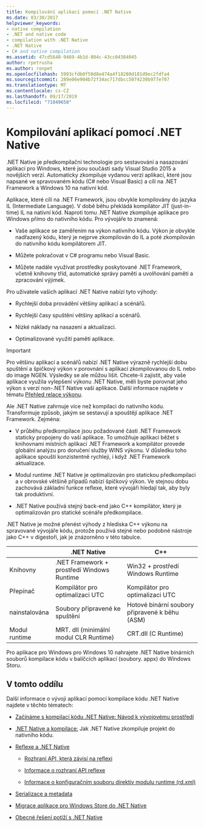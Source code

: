 ```yaml
---
title: Kompilování aplikací pomocí .NET Native
ms.date: 03/30/2017
helpviewer_keywords:
- native compilation
- .NET and native code
- compilation with .NET Native
- .NET Native
- C# and native compilation
ms.assetid: 47cd5648-9469-4b1d-804c-43cc04384045
author: rpetrusha
ms.author: ronpet
ms.openlocfilehash: 5993cfdb0f50d8e474a4f18280d181d9ec2fdfa4
ms.sourcegitcommit: 289e06e904b72f34ac717dbcc5074239b977e707
ms.translationtype: MT
ms.contentlocale: cs-CZ
ms.lasthandoff: 09/17/2019
ms.locfileid: "71049658"
---
```

# <a name="compiling-apps-with-net-native"></a>Kompilování aplikací pomocí .NET Native

.NET Native je předkompilační technologie pro sestavování a nasazování aplikací pro Windows, které jsou součástí sady Visual Studio 2015 a novějších verzí. Automaticky zkompiluje vydanou verzi aplikací, které jsou napsané ve spravovaném kódu (C# nebo Visual Basic) a cílí na .NET Framework a Windows 10 na nativní kód.

Aplikace, které cílí na .NET Framework, jsou obvykle kompilovány do jazyka IL (Intermediate Language). V době běhu překládá kompilátor JIT (just-in-time) IL na nativní kód. Naproti tomu .NET Native zkompiluje aplikace pro Windows přímo do nativního kódu. Pro vývojáře to znamená:

- Vaše aplikace se zaměřením na výkon nativního kódu. Výkon je obvykle nadřazený kódu, který je nejprve zkompilován do IL a poté zkompilován do nativního kódu kompilátorem JIT.

- Můžete pokračovat v C# programu nebo Visual Basic.

- Můžete nadále využívat prostředky poskytované .NET Framework, včetně knihovny tříd, automatické správy paměti a uvolňování paměti a zpracování výjimek.

Pro uživatele vašich aplikací .NET Native nabízí tyto výhody:

- Rychlejší doba provádění většiny aplikací a scénářů.

- Rychlejší časy spuštění většiny aplikací a scénářů.

- Nízké náklady na nasazení a aktualizaci.

- Optimalizované využití paměti aplikace.

> [!IMPORTANT]
> Pro většinu aplikací a scénářů nabízí .NET Native výrazně rychlejší dobu spuštění a špičkový výkon v porovnání s aplikací zkompilovanou do IL nebo do image NGEN. Výsledky se ale můžou lišit. Chcete-li zajistit, aby vaše aplikace využila vylepšení výkonu .NET Native, měli byste porovnat jeho výkon s verzí non-.NET Native vaší aplikace. Další informace najdete v tématu [Přehled relace výkonu](https://docs.microsoft.com/visualstudio/profiling/performance-session-overview).

Ale .NET Native zahrnuje více než kompilaci do nativního kódu. Transformuje způsob, jakým se sestavují a spouštějí aplikace .NET Framework. Zejména:

- V průběhu předkompilace jsou požadované části .NET Framework staticky propojeny do vaší aplikace. To umožňuje aplikaci běžet s knihovnami místních aplikací .NET Framework a kompilátor provede globální analýzu pro doručení služby WINS výkonu. V důsledku toho aplikace spouští konzistentně rychleji, i když .NET Framework aktualizace.

- Modul runtime .NET Native je optimalizován pro statickou předkompilaci a v obrovské většině případů nabízí špičkový výkon. Ve stejnou dobu zachovává základní funkce reflexe, které vývojáři hledají tak, aby byly tak produktivní.

- .NET Native používá stejný back-end jako C++ kompilátor, který je optimalizován pro statické scénáře předkompilace.

.NET Native je možné přenést výhody z hlediska C++ výkonu na spravované vývojáře kódu, protože používá stejné nebo podobné nástroje jako C++ v digestoři, jak je znázorněno v této tabulce.

||.NET Native|C++|
|-|----------------------------------------------------------------|-----------|
|Knihovny|.NET Framework + prostředí Windows Runtime|Win32 + prostředí Windows Runtime|
|Přepínač|Kompilátor pro optimalizaci UTC|Kompilátor pro optimalizaci UTC|
|nainstalována|Soubory připravené ke spuštění|Hotové binární soubory připravené k běhu (ASM)|
|Modul runtime|MRT. dll (minimální modul CLR Runtime)|CRT.dll (C Runtime)|

Pro aplikace pro Windows pro Windows 10 nahrajete .NET Native binárních souborů kompilace kódu v balíčcích aplikací (soubory. appx) do Windows Storu.

## <a name="in-this-section"></a>V tomto oddílu

Další informace o vývoji aplikací pomocí kompilace kódu .NET Native najdete v těchto tématech:

- [Začínáme s kompilací kódu .NET Native: Návod k vývojovému prostředí](getting-started-with-net-native.md)

- [.NET Native a kompilace:](net-native-and-compilation.md) Jak .NET Native zkompiluje projekt do nativního kódu.

- [Reflexe a .NET Native](reflection-and-net-native.md)

  - [Rozhraní API, která závisí na reflexi](apis-that-rely-on-reflection.md)

  - [Informace o rozhraní API reflexe](net-native-reflection-api-reference.md)

  - [Informace o konfiguračním souboru direktiv modulu runtime (rd.xml)](runtime-directives-rd-xml-configuration-file-reference.md)

- [Serializace a metadata](serialization-and-metadata.md)

- [Migrace aplikace pro Windows Store do .NET Native](migrating-your-windows-store-app-to-net-native.md)

- [Obecné řešení potíží s .NET Native](net-native-general-troubleshooting.md)
